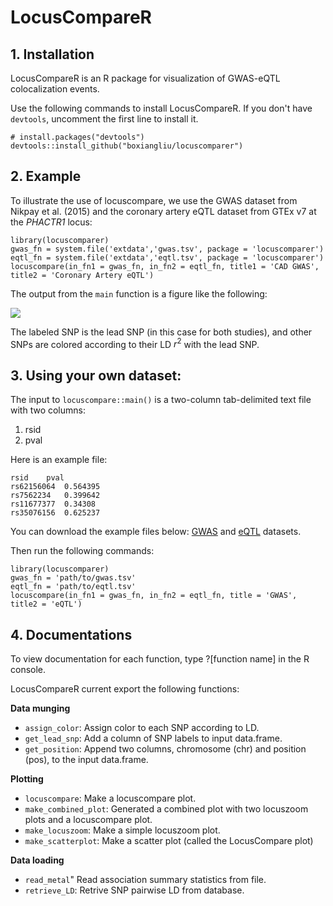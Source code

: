 # LocusCompareR

## 1. Installation
LocusCompareR is an R package for visualization of GWAS-eQTL colocalization events. 


Use the following commands to install LocusCompareR. If you don't have `devtools`, uncomment the first line to install it. 

```
# install.packages("devtools")
devtools::install_github("boxiangliu/locuscomparer")
```

## 2. Example

To illustrate the use of locuscompare, we use the GWAS dataset from Nikpay et al. (2015) and the coronary artery eQTL dataset from GTEx v7 at the *PHACTR1* locus: 

```
library(locuscomparer)
gwas_fn = system.file('extdata','gwas.tsv', package = 'locuscomparer')
eqtl_fn = system.file('extdata','eqtl.tsv', package = 'locuscomparer')
locuscompare(in_fn1 = gwas_fn, in_fn2 = eqtl_fn, title1 = 'CAD GWAS', title2 = 'Coronary Artery eQTL')
```

The output from the `main` function is a figure like the following:

![](https://raw.githubusercontent.com/boxiangliu/locuscomparer/master/fig/locuscompare.png)

The labeled SNP is the lead SNP (in this case for both studies), and other SNPs are colored according to their LD $r^2$ with the lead SNP.

## 3. Using your own dataset:

The input to `locuscompare::main()` is a two-column tab-delimited text file with two columns: 

1. rsid 
2. pval 

Here is an example file:

```
rsid	pval
rs62156064	0.564395
rs7562234	0.399642
rs11677377	0.34308
rs35076156	0.625237
```

You can download the example files below:  [GWAS](https://raw.githubusercontent.com/boxiangliu/locuscomparer/master/inst/extdata/gwas.tsv) and [eQTL](https://raw.githubusercontent.com/boxiangliu/locuscomparer/master/inst/extdata/eqtl.tsv) datasets. 

Then run the following commands: 
```
library(locuscomparer)
gwas_fn = 'path/to/gwas.tsv'
eqtl_fn = 'path/to/eqtl.tsv'
locuscompare(in_fn1 = gwas_fn, in_fn2 = eqtl_fn, title = 'GWAS', title2 = 'eQTL')
```

## 4. Documentations

To view documentation for each function, type ?[function name] in the R console. 

LocusCompareR current export the following functions:

**Data munging**

- `assign_color`: Assign color to each SNP according to LD. 
- `get_lead_snp`: Add a column of SNP labels to input data.frame.
- `get_position`: Append two columns, chromosome (chr) and position (pos), to the input data.frame.

**Plotting**

- `locuscompare`: Make a locuscompare plot.
- `make_combined_plot`: Generated a combined plot with two locuszoom plots and a locuscompare plot.
- `make_locuszoom`: Make a simple locuszoom plot.
- `make_scatterplot`: Make a scatter plot (called the LocusCompare plot)

**Data loading**

- `read_metal`" Read association summary statistics from file. 
- `retrieve_LD`: Retrive SNP pairwise LD from database.
